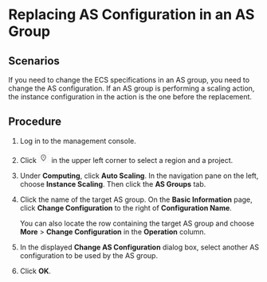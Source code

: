 # Replacing AS Configuration in an AS Group<a name="EN-US_TOPIC_0042018370"></a>

## Scenarios<a name="section2495449014355"></a>

If you need to change the ECS specifications in an AS group, you need to change the AS configuration. If an AS group is performing a scaling action, the instance configuration in the action is the one before the replacement.

## Procedure<a name="section1657416306249"></a>

1.  Log in to the management console.
2.  Click  ![](figures/icon-region.png)  in the upper left corner to select a region and a project.
3.  Under  **Computing**, click  **Auto Scaling**. In the navigation pane on the left, choose  **Instance Scaling**. Then click the  **AS Groups**  tab.
4.  Click the name of the target AS group. On the  **Basic Information**   page, click  **Change Configuration**  to the right of  **Configuration Name**.

    You can also locate the row containing the target AS group and choose  **More**  \>  **Change Configuration**  in the  **Operation**  column.

5.  In the displayed  **Change AS Configuration**  dialog box, select another AS configuration to be used by the AS group.
6.  Click  **OK**.

